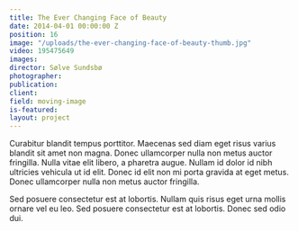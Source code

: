 ```yaml
---
title: The Ever Changing Face of Beauty
date: 2014-04-01 00:00:00 Z
position: 16
image: "/uploads/the-ever-changing-face-of-beauty-thumb.jpg"
video: 195475649
images: 
director: Sølve Sundsbø
photographer: 
publication: 
client: 
field: moving-image
is-featured: 
layout: project
---
```


Curabitur blandit tempus porttitor. Maecenas sed diam eget risus varius blandit sit amet non magna. Donec ullamcorper nulla non metus auctor fringilla. Nulla vitae elit libero, a pharetra augue. Nullam id dolor id nibh ultricies vehicula ut id elit. Donec id elit non mi porta gravida at eget metus. Donec ullamcorper nulla non metus auctor fringilla.

Sed posuere consectetur est at lobortis. Nullam quis risus eget urna mollis ornare vel eu leo. Sed posuere consectetur est at lobortis. Donec sed odio dui.